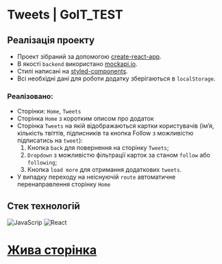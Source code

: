 # Tweets | GoIT_TEST

## Реалізація проекту

- Проект зібраний за допомогою [create-react-app](https://create-react-app.dev/).
- В якості `backend` використано [mockapi.io](https://mockapi.io/).
- Стилі написані на [styled-components](https://styled-components.com/).
- Всі необхідні дані для роботи додатку зберігаються в `localStorage`.

### Реалізовано:

- Сторінки: `Home`, `Tweets`
- Сторінка `Home` з коротким описом про додаток
- Сторінка `Tweets` на якій відображаються картки користувачів (імʼя, кількість
  твіттів, підписників та кнопка Follow з можливістю підписатись на `tweet`):
  1. Кнопка `back` для повернення на сторінку `Tweets`;
  2. `Dropdown` з можливістю фільтрації карток за станом `follow` або `following`;
  3. Кнопка `load more` для отримання додаткових `tweets`.
- У випадку переходу на неіснуючій `route` автоматичне перенаправлення сторінку `Home`

## Стек технологій

![JavaScrip](https://img.shields.io/badge/JavaScript-323330?style=for-the-badge&logo=javascript&logoColor=F7DF1E)
![React](https://img.shields.io/badge/React-20232A?style=for-the-badge&logo=react&logoColor=61DAFB)

# [Жива сторінка](https://task-goit.vercel.app/)
